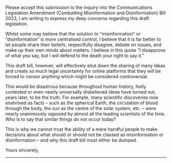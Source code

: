 Please accept this submission to the inquiry into the Communications Legislation Amendment (Combatting Misinformation and
Disinformation) Bill 2023, I am writing to express my deep concerns regarding this draft legislation.

Whilst some may believe that the solution to “misinformation” or “disinformation” is more centralised control, I believe that it is far
better to let people share their beliefs, respectfully disagree, debate on issues, and make up their own minds about matters.
I believe in this quote “I disapprove of what you say, but I will defend to the death your right to say it.”

This draft bill, however, will effectively shut down the sharing of many ideas and create so much legal uncertainty for online
platforms that they will be forced to censor anything which might be considered controversial.

This would be disastrous because throughout human history, hotly contested or even nearly universally disbelieved ideas have
turned out, years later, to be the truth. For example, many scientific discoveries now enshrined as facts – such as the spherical
Earth, the circulation of blood through the body, the sun as the centre of the solar system, etc. – were nearly unanimously
opposed by almost all the leading scientists of the time. Who is to say that similar things do not occur today?

This is why we cannot trust the ability of a mere handful people to make decisions about what should or should not be classed as
misinformation or disinformation – and why this draft bill must either be dumped.

Yours sincerely,


-----

